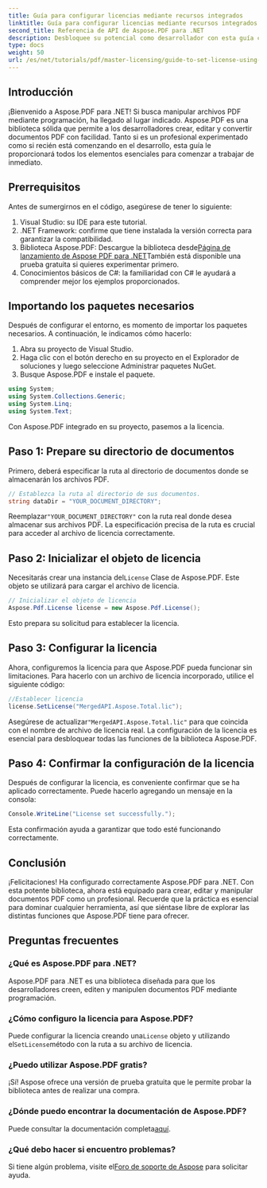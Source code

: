 ```yaml
---
title: Guía para configurar licencias mediante recursos integrados
linktitle: Guía para configurar licencias mediante recursos integrados
second_title: Referencia de API de Aspose.PDF para .NET
description: Desbloquee su potencial como desarrollador con esta guía completa de Aspose.PDF para .NET. Aprenda a crear, editar y manipular documentos PDF sin esfuerzo mediante programación. Este tutorial cubre los requisitos previos y las instrucciones paso a paso.
type: docs
weight: 50
url: /es/net/tutorials/pdf/master-licensing/guide-to-set-license-using-embedded-resource/
---
```

## Introducción

¡Bienvenido a Aspose.PDF para .NET! Si busca manipular archivos PDF mediante programación, ha llegado al lugar indicado. Aspose.PDF es una biblioteca sólida que permite a los desarrolladores crear, editar y convertir documentos PDF con facilidad. Tanto si es un profesional experimentado como si recién está comenzando en el desarrollo, esta guía le proporcionará todos los elementos esenciales para comenzar a trabajar de inmediato.

## Prerrequisitos

Antes de sumergirnos en el código, asegúrese de tener lo siguiente:

1. Visual Studio: su IDE para este tutorial.
2. .NET Framework: confirme que tiene instalada la versión correcta para garantizar la compatibilidad.
3.  Biblioteca Aspose.PDF: Descargue la biblioteca desde[Página de lanzamiento de Aspose PDF para .NET](https://releases.aspose.com/pdf/net/)También está disponible una prueba gratuita si quieres experimentar primero.
4. Conocimientos básicos de C#: la familiaridad con C# le ayudará a comprender mejor los ejemplos proporcionados.

## Importando los paquetes necesarios

Después de configurar el entorno, es momento de importar los paquetes necesarios. A continuación, le indicamos cómo hacerlo:

1. Abra su proyecto de Visual Studio.
2. Haga clic con el botón derecho en su proyecto en el Explorador de soluciones y luego seleccione Administrar paquetes NuGet.
3. Busque Aspose.PDF e instale el paquete.

```csharp
using System;
using System.Collections.Generic;
using System.Linq;
using System.Text;
```

Con Aspose.PDF integrado en su proyecto, pasemos a la licencia.

## Paso 1: Prepare su directorio de documentos

Primero, deberá especificar la ruta al directorio de documentos donde se almacenarán los archivos PDF.

```csharp
// Establezca la ruta al directorio de sus documentos.
string dataDir = "YOUR_DOCUMENT_DIRECTORY";
```

 Reemplazar`"YOUR_DOCUMENT_DIRECTORY"` con la ruta real donde desea almacenar sus archivos PDF. La especificación precisa de la ruta es crucial para acceder al archivo de licencia correctamente.

## Paso 2: Inicializar el objeto de licencia

 Necesitarás crear una instancia del`License` Clase de Aspose.PDF. Este objeto se utilizará para cargar el archivo de licencia.

```csharp
// Inicializar el objeto de licencia
Aspose.Pdf.License license = new Aspose.Pdf.License();
```

Esto prepara su solicitud para establecer la licencia.

## Paso 3: Configurar la licencia

Ahora, configuremos la licencia para que Aspose.PDF pueda funcionar sin limitaciones. Para hacerlo con un archivo de licencia incorporado, utilice el siguiente código:

```csharp
//Establecer licencia
license.SetLicense("MergedAPI.Aspose.Total.lic");
```

 Asegúrese de actualizar`"MergedAPI.Aspose.Total.lic"` para que coincida con el nombre de archivo de licencia real. La configuración de la licencia es esencial para desbloquear todas las funciones de la biblioteca Aspose.PDF.

## Paso 4: Confirmar la configuración de la licencia

Después de configurar la licencia, es conveniente confirmar que se ha aplicado correctamente. Puede hacerlo agregando un mensaje en la consola:

```csharp
Console.WriteLine("License set successfully.");
```

Esta confirmación ayuda a garantizar que todo esté funcionando correctamente.

## Conclusión

¡Felicitaciones! Ha configurado correctamente Aspose.PDF para .NET. Con esta potente biblioteca, ahora está equipado para crear, editar y manipular documentos PDF como un profesional. Recuerde que la práctica es esencial para dominar cualquier herramienta, así que siéntase libre de explorar las distintas funciones que Aspose.PDF tiene para ofrecer.

## Preguntas frecuentes

### ¿Qué es Aspose.PDF para .NET?
Aspose.PDF para .NET es una biblioteca diseñada para que los desarrolladores creen, editen y manipulen documentos PDF mediante programación.

### ¿Cómo configuro la licencia para Aspose.PDF?
 Puede configurar la licencia creando una`License` objeto y utilizando el`SetLicense`método con la ruta a su archivo de licencia.

### ¿Puedo utilizar Aspose.PDF gratis?
¡Sí! Aspose ofrece una versión de prueba gratuita que le permite probar la biblioteca antes de realizar una compra.

### ¿Dónde puedo encontrar la documentación de Aspose.PDF?
 Puede consultar la documentación completa[aquí](https://reference.aspose.com/pdf/net/).

### ¿Qué debo hacer si encuentro problemas?
 Si tiene algún problema, visite el[Foro de soporte de Aspose](https://forum.aspose.com/c/pdf/10) para solicitar ayuda.